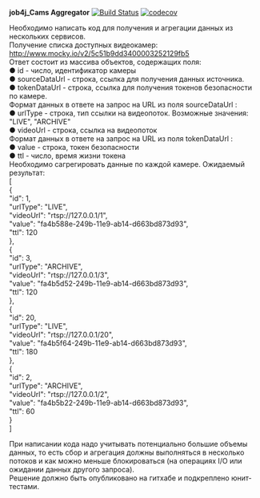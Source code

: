 **job4j_Cams Aggregator**
[![Build Status](https://travis-ci.org/amasterenko/job4j_cams_aggregator.svg?branch=master)](https://travis-ci.org/amasterenko/job4j_cams_aggregator)
[![codecov](https://codecov.io/gh/amasterenko/job4j_cams_aggregator/branch/master/graph/badge.svg?token=6D9M1VVC7M)](https://codecov.io/gh/amasterenko/job4j_cams_aggregator)

Необходимо написать код для получения и агрегации данных из нескольких сервисов.  
Получение списка доступных видеокамер:  
http://www.mocky.io/v2/5c51b9dd3400003252129fb5  
Ответ состоит из массива объектов, содержащих поля:  
● id - число, идентификатор камеры  
● sourceDataUrl - строка, ссылка для получения данных источника.  
● tokenDataUrl - строка, ссылка для получения токенов безопасности по камере.  
Формат данных в ответе на запрос на URL из поля sourceDataUrl :  
● urlType - строка, тип ссылки на видеопоток. Возможные значения: "LIVE",
"ARCHIVE"  
● videoUrl - строка, ссылка на видеопоток  
Формат данных в ответе на запрос на URL из поля tokenDataUrl :  
● value - строка, токен безопасности  
● ttl - число, время жизни токена  
Необходимо сагрегировать данные по каждой камере. Ожидаемый результат:  
[  
{  
"id": 1,  
"urlType": "LIVE",  
"videoUrl": "rtsp://127.0.0.1/1",  
"value": "fa4b588e-249b-11e9-ab14-d663bd873d93",  
"ttl": 120  
},  
{  
"id": 3,  
"urlType": "ARCHIVE",  
"videoUrl": "rtsp://127.0.0.1/3",  
"value": "fa4b5d52-249b-11e9-ab14-d663bd873d93",  
"ttl": 120  
},  
{  
"id": 20,  
"urlType": "LIVE",  
"videoUrl": "rtsp://127.0.0.1/20",  
"value": "fa4b5f64-249b-11e9-ab14-d663bd873d93",  
"ttl": 180  
},  
{  
"id": 2,  
"urlType": "ARCHIVE",  
"videoUrl": "rtsp://127.0.0.1/2",  
"value": "fa4b5b22-249b-11e9-ab14-d663bd873d93",  
"ttl": 60  
}  
]  

При написании кода надо учитывать потенциально большие объемы данных, то есть сбор
и агрегация должны выполняться в несколько потоков и как можно меньше блокироваться
(на операциях I/O или ожидании данных другого запроса).  
Решение должно быть опубликовано на гитхабе и подкреплено юнит-тестами.